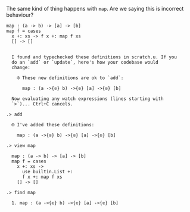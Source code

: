 The same kind of thing happens with `map`. Are we saying this is incorrect behaviour?

```unison
map : (a -> b) -> [a] -> [b]
map f = cases
  x +: xs -> f x +: map f xs
  [] -> []
```

```ucm

  I found and typechecked these definitions in scratch.u. If you
  do an `add` or `update`, here's how your codebase would
  change:

    ⍟ These new definitions are ok to `add`:

      map : (a ->{𝕖} b) ->{𝕖} [a] ->{𝕖} [b]

  Now evaluating any watch expressions (lines starting with
  `>`)... Ctrl+C cancels.

```
```ucm
.> add

  ⍟ I've added these definitions:

    map : (a ->{𝕖} b) ->{𝕖} [a] ->{𝕖} [b]

.> view map

  map : (a -> b) -> [a] -> [b]
  map f = cases
    x +: xs ->
      use builtin.List +:
      f x +: map f xs
    [] -> []

.> find map

  1. map : (a ->{𝕖} b) ->{𝕖} [a] ->{𝕖} [b]


```
